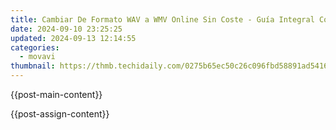```yaml
---
title: Cambiar De Formato WAV a WMV Online Sin Coste - Guía Integral Con Movavi
date: 2024-09-10 23:25:25
updated: 2024-09-13 12:14:55
categories:
  - movavi
thumbnail: https://thmb.techidaily.com/0275b65ec50c26c096fbd58891ad5416742f7595ba3ecd2f30cf7442df5bd214.png
---
```


{{post-main-content}}

<ins class="adsbygoogle"
     style="display:block"
     data-ad-format="autorelaxed"
     data-ad-client="ca-pub-7571918770474297"
     data-ad-slot="1223367746"></ins>

{{post-assign-content}}

<ins class="adsbygoogle"
     style="display:block"
     data-ad-client="ca-pub-7571918770474297"
     data-ad-slot="8358498916"
     data-ad-format="auto"
     data-full-width-responsive="true"></ins>
